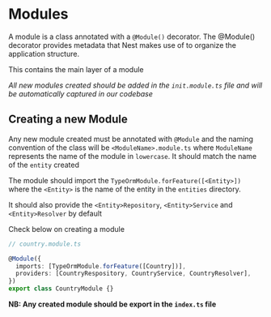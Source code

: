 # Modules

A module is a class annotated with a `@Module()` decorator. The @Module() decorator provides metadata that Nest makes use of to organize the application structure.

This contains the main layer of a module

_All new modules created should be added in the `init.module.ts` file and will be automatically captured in our codebase_

## Creating a new Module

Any new module created must be annotated with `@Module` and the naming convention of the class will be `<ModuleName>.module.ts` where `ModuleName` represents the name of the module in `lowercase`. It should match the name of the `entity` created

The module should import the `TypeOrmModule.forFeature([<Entity>])` where the `<Entity>` is the name of the entity in the `entities` directory.

It should also provide the `<Entity>Repository`, `<Entity>Service` and `<Entity>Resolver` by default

Check below on creating a module

```ts
// country.module.ts

@Module({
  imports: [TypeOrmModule.forFeature([Country])],
  providers: [CountryRespository, CountryService, CountryResolver],
})
export class CountryModule {}
```

**NB: Any created module should be export in the `index.ts` file**
